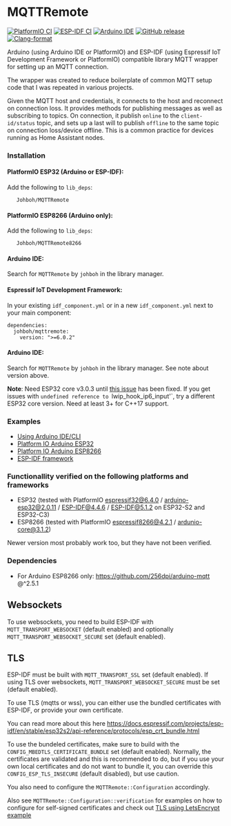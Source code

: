 # MQTTRemote
[![PlatformIO CI](https://github.com/Johboh/MQTTRemote/actions/workflows/platformio.yaml/badge.svg)](https://registry.platformio.org/libraries/johboh/MQTTRemote)
[![ESP-IDF CI](https://github.com/Johboh/MQTTRemote/actions/workflows/espidf.yaml/badge.svg)](https://components.espressif.com/components/johboh/mqttremote)
[![Arduino IDE](https://github.com/Johboh/MQTTRemote/actions/workflows/arduino_cli.yaml/badge.svg)](https://downloads.arduino.cc/libraries/logs/github.com/Johboh/MQTTRemote/)
[![GitHub release](https://img.shields.io/github/release/Johboh/MQTTRemote.svg)](https://github.com/Johboh/MQTTRemote/releases)
[![Clang-format](https://github.com/Johboh/MQTTRemote/actions/workflows/clang-format.yaml/badge.svg)](https://github.com/Johboh/MQTTRemote)

Arduino (using Arduino IDE or PlatformIO) and ESP-IDF (using Espressif IoT Development Framework or PlatformIO) compatible library MQTT wrapper for setting up an MQTT connection.

The wrapper was created to reduce boilerplate of common MQTT setup code that I was repeated in various projects.

Given the MQTT host and credentials, it connects to the host and reconnect on connection loss. It provides methods for publishing messages as well as subscribing to topics.
On connection, it publish `online` to the `client-id/status` topic, and sets up a last will to publish `offline` to the same topic on connection loss/device offline. This is a common practice for devices running as Home Assistant nodes.

### Installation
#### PlatformIO ESP32 (Arduino or ESP-IDF):
Add the following to `lib_deps`:
```
   Johboh/MQTTRemote
```
#### PlatformIO ESP8266 (Arduino only):
Add the following to `lib_deps`:
```
   Johboh/MQTTRemote8266
```
#### Arduino IDE:
Search for `MQTTRemote` by `johboh` in the library manager.
#### Espressif IoT Development Framework:
In your existing `idf_component.yml` or in a new `idf_component.yml` next to your main component:
```
dependencies:
  johboh/mqttremote:
    version: ">=6.0.2"
```

#### Arduino IDE:
Search for `MQTTRemote` by `johboh` in the library manager. See note about version above.

__Note__: Need ESP32 core v3.0.3 until [this issue](https://github.com/espressif/arduino-esp32/issues/10084) has been fixed. If you get issues with `undefined reference to `lwip_hook_ip6_input'`, try a different ESP32 core version. Need at least 3+ for C++17 support.

### Examples
- [Using Arduino IDE/CLI](examples/arduino/legacy_stack/publish_and_subscribe/publish_and_subscribe.ino)
- [Platform IO Arduino ESP32](examples/arduino/espidf_stack/publish_and_subscribe/publish_and_subscribe.ino)
- [Platform IO Arduino ESP8266](examples/arduino/legacy_stack/publish_and_subscribe/publish_and_subscribe.ino)
- [ESP-IDF framework](examples/espidf/publish_and_subscribe/main/main.cpp)

### Functionallity verified on the following platforms and frameworks
- ESP32 (tested with PlatformIO [espressif32@6.4.0](https://github.com/platformio/platform-espressif32) / [arduino-esp32@2.0.11](https://github.com/espressif/arduino-esp32) / [ESP-IDF@4.4.6](https://github.com/espressif/esp-idf) / [ESP-IDF@5.1.2](https://github.com/espressif/esp-idf) on ESP32-S2 and ESP32-C3)
- ESP8266 (tested with PlatformIO [espressif8266@4.2.1](https://github.com/platformio/platform-espressif8266) / [ardunio-core@3.1.2](https://github.com/esp8266/Arduino))

Newer version most probably work too, but they have not been verified.

### Dependencies
- For Arduino ESP8266 only: https://github.com/256dpi/arduino-mqtt @^2.5.1

## Websockets
To use websockets, you need to build ESP-IDF with `MQTT_TRANSPORT_WEBSOCKET` (default enabled) and optionally `MQTT_TRANSPORT_WEBSOCKET_SECURE` set (default enabled).

## TLS
ESP-IDF must be built with `MQTT_TRANSPORT_SSL` set (default enabled). If using TLS over websockets, `MQTT_TRANSPORT_WEBSOCKET_SECURE` must be set (default enabled).

To use TLS (mqtts or wss), you can either use the bundled certificates with ESP-IDF, or provide your own certificate.

You can read more about this here https://docs.espressif.com/projects/esp-idf/en/stable/esp32s2/api-reference/protocols/esp_crt_bundle.html

To use the bundeled certificates, make sure to build with the `CONFIG_MBEDTLS_CERTIFICATE_BUNDLE` set (default enabled). Normally, the certificates are validated and this is recommended to do, but if you use your own local certificates and do not want to bundle it, you can override this `CONFIG_ESP_TLS_INSECURE` (default disabled), but use caution.

You also need to configure the `MQTTRemote::Configuration` accordingly.

Also see `MQTTRemote::Configuration::verification` for examples on how to configure for self-signed certificates and check out [TLS using LetsEncrypt example](examples/espidf/tls_letsencrypt/main/main.cpp)